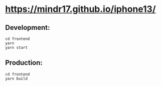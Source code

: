 # https://mindr17.github.io/iphone13/

## Development:
```
cd frontend
yarn
yarn start
```

## Production:
```
cd frontend
yarn build
```